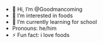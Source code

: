 - 👋 Hi, I’m @Goodmancoming
- 👀 I’m interested in foods
- 🌱 I’m currently learning for school
- Pronouns: he/him
- ⚡ Fun fact: i love foods

<!---
Goodmancoming/Goodmancoming is a ✨ special ✨ repository because its `README.md` (this file) appears on your GitHub profile.
You can click the Preview link to take a look at your changes.
--->
